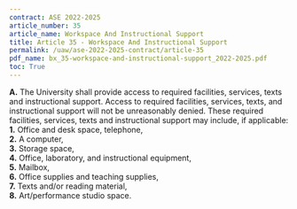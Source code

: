 ```yaml
---
contract: ASE 2022-2025
article_number: 35
article_name: Workspace And Instructional Support 
title: Article 35 - Workspace And Instructional Support 
permalink: /uaw/ase-2022-2025-contract/article-35
pdf_name: bx_35-workspace-and-instructional-support_2022-2025.pdf
toc: True
---
```



<div class="lvl1"><b>A.</b> The University shall provide access to required facilities, services, texts and instructional support. Access to required facilities, services, texts, and instructional support will not be unreasonably denied. These required facilities, services, texts and instructional support may include, if applicable:

<div class="lvl2"><b>1.</b> Office and desk space, telephone,</div>
<div class="lvl2"><b>2.</b> A computer,</div>
<div class="lvl2"><b>3.</b> Storage space,</div>
<div class="lvl2"><b>4.</b> Office, laboratory, and instructional equipment,</div>
<div class="lvl2"><b>5.</b> Mailbox,</div>
<div class="lvl2"><b>6.</b> Office supplies and teaching supplies,</div>
<div class="lvl2"><b>7.</b> Texts and/or reading material,</div>
<div class="lvl2"><b>8.</b> Art/performance studio space.</div></div>
